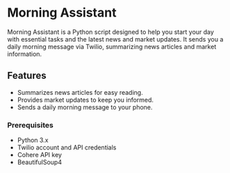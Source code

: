 # Morning Assistant

Morning Assistant is a Python script designed to help you start your day with essential tasks and the latest news and market updates. It sends you a daily morning message via Twilio, summarizing news articles and market information.

## Features
- Summarizes news articles for easy reading.
- Provides market updates to keep you informed.
- Sends a daily morning message to your phone.

### Prerequisites
- Python 3.x
- Twilio account and API credentials
- Cohere API key
- BeautifulSoup4
